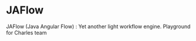 # JAFlow
JAFlow (Java Angular Flow) : Yet another light workflow engine. Playground for Charles team
